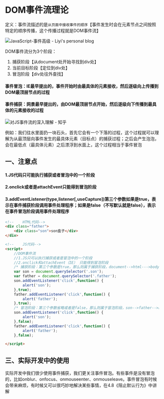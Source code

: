# DOM事件流理论

定义：事件流描述的是`从页面中接收事件的顺序`【事件发生时会在元素节点之间按照特定的顺序传播，这个传播过程就是DOM事件流】

![JavaScript-事件高级 - Liyi's personal blog](https://z3.ax1x.com/2021/07/05/RhmW6J.png)

DOM事件流分为3个阶段：

1. 捕获阶段【从document处开始寻找到div处】
2. 当前目标阶段【定位到div处】
3. 冒泡阶段【div处往外查找】

#### 事件冒泡：IE最早提出的，事件开始时由最具体的元素接收，然后逐级向上传播到DOM最顶层节点的过程

#### 事件捕获：网景最早提出的，由DOM最顶层节点开始，然后逐级向下传播到最具体的元素接收的过程

![对JS事件流的深入理解 - 知乎](https://pic3.zhimg.com/v2-4fa0e50fe4db2b07d525c11cac81c172_b.jpg)

例如：我们往水里面扔一块石头，首先它会有一个下落的过程，这个过程就可以理解为从最顶层向事件发生的最具体元素（目标点）的捕获过程；之后会产生泡泡，会在最低点（最具体元素）之后漂浮到水面上，这个过程相当于事件冒泡

## 一、注意点

#### 1.JS代码只可能执行捕获或者冒泡中的一个阶段

#### 2.onclick或者是attachEvent只能得到冒泡阶段

#### 3.addEventListener(type,listener[,useCapture])第三个参数如果是true，表示在事件捕获阶段调用事件处理程序；如果是false（不写默认就是false），表示在事件冒泡阶段调用事件处理程序

```html
<!--    HTML代码-->
<div class="father">
    <div class="son">son盒子</div>
</div>

<!--    JS代码-->
<script>
    //DOM事件流
    //1.JS只可以执行捕获或者是冒泡中的一个阶段
    //2.onclick和attachEvent（IE） 只能得到冒泡阶段
    /* 捕获阶段：第三个参数是true，那么则属于捕获阶段，document-->html--->body--->father--->son */
    var son = document.querySelector('.son');
    var father = document.querySelector('.father');
    son.addEventListener('click',function() {
        alert('son');
    },true);
    father.addEventListener('click',function() {
        alert('father');
    },true);
    /* 冒泡阶段：第三个参数省略或者是false，那么则属于冒泡阶段，son-->father-->body-->html-->document */
    son.addEventListener('click',function() {
        alert('son');
    },false);
    father.addEventListener('click',function() {
        alert('father');
    },false);

</script>
```

## 三、实际开发中的使用

实际开发中我们很少使用事件捕获，我们更关注事件冒泡。有些事件是没有冒泡的，比如onblur、onfocus、onmouseenter、onmouseleave。事件冒泡有时候会带来麻烦，有时候又可以很巧妙地解决某些事情，在4.8《阻止默认行为》中讲解

